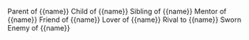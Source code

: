 Parent of {{name}}
Child of {{name}}
Sibling of {{name}}
Mentor of {{name}}
Friend of {{name}}
Lover of {{name}}
Rival to {{name}}
Sworn Enemy of {{name}}